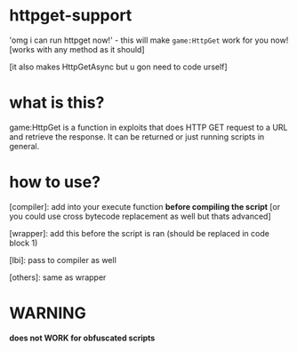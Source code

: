 # httpget-support

'omg i can run httpget now!' - this will make `game:HttpGet` work for you now! [works with any method as it should]

[it also makes HttpGetAsync but u gon need to code urself]

# what is this?

game:HttpGet is a function in exploits that does HTTP GET request to a URL and retrieve the response. It can be returned or just running scripts in general. 

# how to use?

[compiler]: add into your execute function **before compiling the script** [or you could use cross bytecode replacement as well but thats advanced]

[wrapper]: add this before the script is ran (should be replaced in code block 1)

[lbi]: pass to compiler as well

[others]: same as wrapper

# WARNING

**does not WORK for obfuscated scripts**
